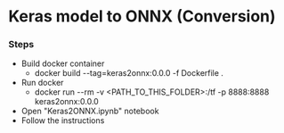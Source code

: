 # Keras model to ONNX (Conversion)

### Steps

* Build docker container
   * docker build --tag=keras2onnx:0.0.0 -f Dockerfile .
* Run docker
  * docker run --rm -v <PATH_TO_THIS_FOLDER>:/tf -p 8888:8888 keras2onnx:0.0.0
* Open "Keras2ONNX.ipynb" notebook
* Follow the instructions